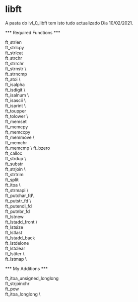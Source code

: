 # libft


A pasta do lvl_0_libft tem isto tudo actualizado
Dia 10/02/2021.


*** Required Functions ***

ft_strlen\
ft_strlcpy\
ft_strlcat\
ft_strchr\
ft_strrchr\
ft_strnstr	\				
ft_strncmp	\
ft_atoi				\	
ft_isalpha			\
ft_isdigit			\	
ft_isalnum			\	
ft_isascii			\		
ft_isprint			\		
ft_toupper			\
ft_tolower			\	
ft_memset				\
ft_memcpy			\
ft_memccpy		\
ft_memmove			\	
ft_memchr			\
ft_memcmp				\ 
ft_bzero				\
ft_calloc			\
ft_strdup				\	  
ft_substr			\
ft_strjoin			\	
ft_strtrim		\
ft_split\
ft_itoa		\				
ft_strmapi	\		
ft_putchar_fd\		
ft_putstr_fd	\	
ft_putendl_fd		\
ft_putnbr_fd		\
ft_lstnew				\
ft_lstadd_front	\	
ft_lstsize			\
ft_lstlast			\
ft_lstadd_back	\
ft_lstdelone		\
ft_lstclear			\
ft_lstiter			\	
ft_lstmap		\

*** My Additions ***

ft_itoa_unsigned_longlong	  \
ft_strjoinchr				       \
ft_pow						         \
ft_itoa_longlong			 \
